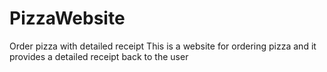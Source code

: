 # PizzaWebsite
Order pizza with detailed receipt
This is a website for ordering pizza and it provides a detailed receipt back to the user
